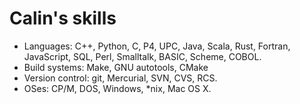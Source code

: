 # Calin's skills

- Languages: C++, Python, C, P4, UPC, Java, Scala, Rust, Fortran,
  JavaScript, SQL, Perl, Smalltalk, BASIC, Scheme, COBOL.
- Build systems: Make, GNU autotools, CMake
- Version control: git, Mercurial, SVN, CVS, RCS.
- OSes: CP/M, DOS, Windows, *nix, Mac OS X.
